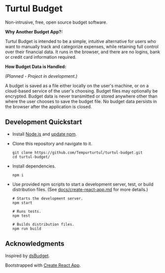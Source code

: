 # Turtul Budget

Non-intrusive, free, open source budget software.

**Why Another Budget App?:**

Turtul Budget is intended to be a simple, intuitive alternative for users who want to manually track and categorize expenses, while retaining full control over their financial data. It runs in the browser, and there are no logins, bank or credit card information required.

**How Budget Data is Handled:**

*(Planned - Project in development.)*

A budget is saved as a file either locally on the user's machine, or on a cloud-based service of the user's choosing. Budget files may optionally be encrypted. Budget data is never transmitted or stored anywhere other than where the user chooses to save the budget file. No budget data persists in the browser after the application is closed.

## Development Quickstart

- Install [Node.js](https://nodejs.org/en/) and [update npm](https://docs.npmjs.com/getting-started/installing-node#updating-npm).
- Clone this repository and navigate to it.

  ```
  git clone https://github.com/Tempurturtul/turtul-budget.git
  cd turtul-budget/
  ```

- Install dependencies.

  ```
  npm i
  ```

- Use provided npm scripts to start a development server, test, or build distribution files. (See [docs/create-react-app.md](docs/create-react-app.md) for more details.)

  ```
  # Starts the development server.
  npm start

  # Runs tests.
  npm test

  # Builds distribution files.
  npm run build
  ```

## Acknowledgments

Inspired by [dsBudget](https://sites.google.com/site/dsbudgethome/).

Bootstrapped with [Create React App](https://github.com/facebookincubator/create-react-app).
